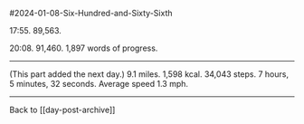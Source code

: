 #2024-01-08-Six-Hundred-and-Sixty-Sixth

17:55.  89,563.

20:08.  91,460.  1,897 words of progress.

---
(This part added the next day.)  9.1 miles.  1,598 kcal.  34,043 steps.  7 hours, 5 minutes, 32 seconds.  Average speed 1.3 mph.

---
Back to [[day-post-archive]]
